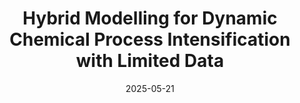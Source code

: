 ---
title: "Hybrid Modelling for Dynamic Chemical Process Intensification with Limited Data"
collection: talks
type: "Talk"
effort: "other"
permalink: /talks/lecture_UoM_May2025
venue: "University of Manchester - Chemical Engineering Department"
date: 2025-05-21
location: "Manchester, United Kingdom"
---